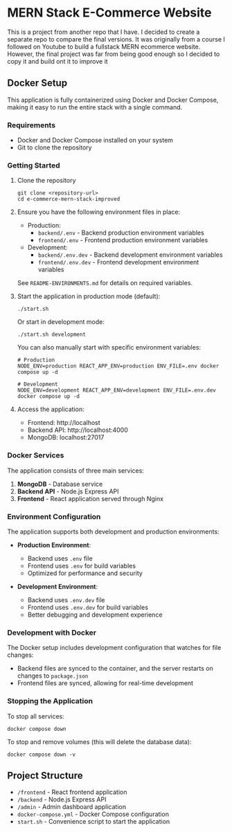 # MERN Stack E-Commerce Website

This is a project from another repo that I have. I decided to create a separate repo to compare the final versions. It was originally from a course I followed on Youtube to build a fullstack MERN ecommerce website. However, the final project was far from being good enough so I decided to copy it and build ont it to improve it

## Docker Setup

This application is fully containerized using Docker and Docker Compose, making it easy to run the entire stack with a single command.

### Requirements

- Docker and Docker Compose installed on your system
- Git to clone the repository

### Getting Started

1. Clone the repository

   ```
   git clone <repository-url>
   cd e-commerce-mern-stack-improved
   ```

2. Ensure you have the following environment files in place:

   - Production:
     - `backend/.env` - Backend production environment variables
     - `frontend/.env` - Frontend production environment variables
   - Development:
     - `backend/.env.dev` - Backend development environment variables
     - `frontend/.env.dev` - Frontend development environment variables

   See `README-ENVIRONMENTS.md` for details on required variables.

3. Start the application in production mode (default):

   ```
   ./start.sh
   ```

   Or start in development mode:

   ```
   ./start.sh development
   ```

   You can also manually start with specific environment variables:

   ```
   # Production
   NODE_ENV=production REACT_APP_ENV=production ENV_FILE=.env docker compose up -d

   # Development
   NODE_ENV=development REACT_APP_ENV=development ENV_FILE=.env.dev docker compose up -d
   ```

4. Access the application:
   - Frontend: http://localhost
   - Backend API: http://localhost:4000
   - MongoDB: localhost:27017

### Docker Services

The application consists of three main services:

1. **MongoDB** - Database service
2. **Backend API** - Node.js Express API
3. **Frontend** - React application served through Nginx

### Environment Configuration

The application supports both development and production environments:

- **Production Environment**:

  - Backend uses `.env` file
  - Frontend uses `.env` for build variables
  - Optimized for performance and security

- **Development Environment**:
  - Backend uses `.env.dev` file
  - Frontend uses `.env.dev` for build variables
  - Better debugging and development experience

### Development with Docker

The Docker setup includes development configuration that watches for file changes:

- Backend files are synced to the container, and the server restarts on changes to `package.json`
- Frontend files are synced, allowing for real-time development

### Stopping the Application

To stop all services:

```
docker compose down
```

To stop and remove volumes (this will delete the database data):

```
docker compose down -v
```

## Project Structure

- `/frontend` - React frontend application
- `/backend` - Node.js Express API
- `/admin` - Admin dashboard application
- `docker-compose.yml` - Docker Compose configuration
- `start.sh` - Convenience script to start the application
